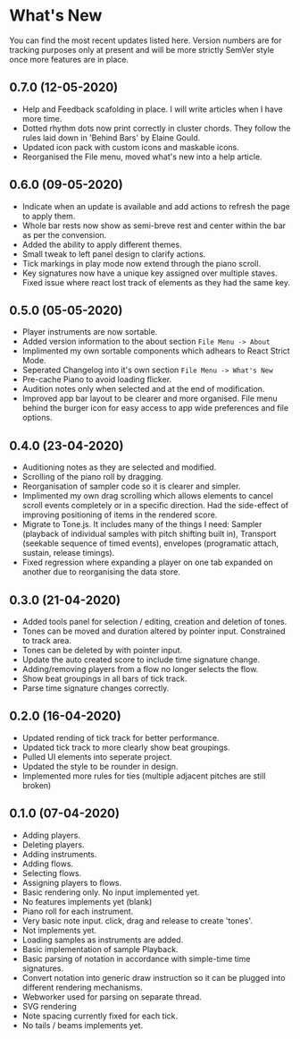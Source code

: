 # What's New

You can find the most recent updates listed here. Version numbers are for tracking purposes only at present and will be more strictly SemVer style once more features are in place.

## **0.7.0** (12-05-2020)

-   <label type="feature"></label> Help and Feedback scafolding in place. I will write articles when I have more time.
-   <label type="feature"></label> Dotted rhythm dots now print correctly in cluster chords. They follow the rules laid down in 'Behind Bars' by Elaine Gould.
-   <label type="changed"></label> Updated icon pack with custom icons and maskable icons.
-   <label type="changed"></label> Reorganised the File menu, moved what's new into a help article.

## **0.6.0** (09-05-2020)

-   <label type="feature"></label> Indicate when an update is available and add actions to refresh the page to apply them.
-   <label type="feature"></label> Whole bar rests now show as semi-breve rest and center within the bar as per the convension.
-   <label type="feature"></label> Added the ability to apply different themes.
-   <label type="changed"></label> Small tweak to left panel design to clarify actions.
-   <label type="changed"></label> Tick markings in play mode now extend through the piano scroll.
-   <label type="fixed"></label> Key signatures now have a unique key assigned over multiple staves. Fixed issue where react lost track of elements as they had the same key.

## **0.5.0** (05-05-2020)

-   <label type="feature"></label> Player instruments are now sortable.
-   <label type="feature"></label> Added version information to the about section `File Menu -> About`
-   <label type="changed"></label> Implimented my own sortable components which adhears to React Strict Mode.
-   <label type="changed"></label> Seperated Changelog into it's own section `File Menu -> What's New`
-   <label type="changed"></label> Pre-cache Piano to avoid loading flicker.
-   <label type="changed"></label> Audition notes only when selected and at the end of modification.
-   <label type="changed"></label> Improved app bar layout to be clearer and more organised. File menu behind the burger icon for easy access to app wide preferences and file options.

## **0.4.0** (23-04-2020)

-   <label type="feature"></label> Auditioning notes as they are selected and modified.
-   <label type="feature"></label> Scrolling of the piano roll by dragging.
-   <label type="changed"></label> Reorganisation of sampler code so it is clearer and simpler.
-   <label type="changed"></label> Implimented my own drag scrolling which allows elements to cancel scroll events completely or in a specific direction. Had the side-effect of improving positioning of items in the rendered score.
-   <label type="changed"></label> Migrate to Tone.js. It includes many of the things I need: Sampler (playback of individual samples with pitch shifting built in), Transport (seekable sequence of timed events), envelopes (programatic attach, sustain, release timings).
-   <label type="fixed"></label> Fixed regression where expanding a player on one tab expanded on another due to reorganising the data store.

## **0.3.0** (21-04-2020)

-   <label type="feature"></label> Added tools panel for selection / editing, creation and deletion of tones.
-   <label type="feature"></label> Tones can be moved and duration altered by pointer input. Constrained to track area.
-   <label type="feature"></label> Tones can be deleted by with pointer input.
-   <label type="changed"></label> Update the auto created score to include time signature change.
-   <label type="fixed"></label> Adding/removing players from a flow no longer selects the flow.
-   <label type="fixed"></label> Show beat groupings in all bars of tick track.
-   <label type="fixed"></label> Parse time signature changes correctly.

## **0.2.0** (16-04-2020)

-   <label type="changed"></label> Updated rending of tick track for better performance.
-   <label type="changed"></label> Updated tick track to more clearly show beat groupings.
-   <label type="changed"></label> Pulled UI elements into seperate project.
-   <label type="changed"></label> Updated the style to be rounder in design.
-   <label type="changed"></label> Implemented more rules for ties (multiple adjacent pitches are still broken)

## **0.1.0** (07-04-2020)

-   <label type="feature"></label> Adding players.
-   <label type="feature"></label> Deleting players.
-   <label type="feature"></label> Adding instruments.
-   <label type="feature"></label> Adding flows.
-   <label type="feature"></label> Selecting flows.
-   <label type="feature"></label> Assigning players to flows.
-   <label type="feature"></label> Basic rendering only. No input implemented yet.
-   <label type="feature"></label> No features implements yet (blank)
-   <label type="feature"></label> Piano roll for each instrument.
-   <label type="feature"></label> Very basic note input. click, drag and release to create 'tones'.
-   <label type="feature"></label> Not implements yet.
-   <label type="feature"></label> Loading samples as instruments are added.
-   <label type="feature"></label> Basic implementation of sample Playback.
-   <label type="feature"></label> Basic parsing of notation in accordance with simple-time time signatures.
-   <label type="feature"></label> Convert notation into generic draw instruction so it can be plugged into different rendering mechanisms.
-   <label type="feature"></label> Webworker used for parsing on separate thread.
-   <label type="feature"></label> SVG rendering
-   <label type="feature"></label> Note spacing currently fixed for each tick.
-   <label type="feature"></label> No tails / beams implements yet.
